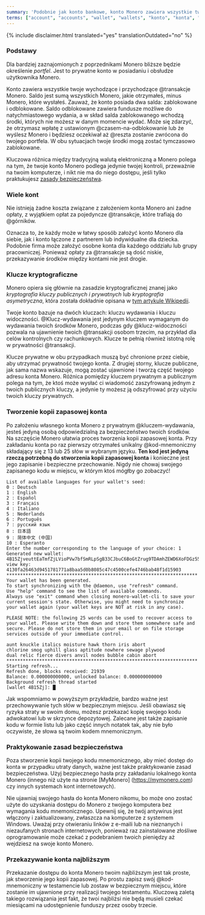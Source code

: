 ```yaml
---
summary: 'Podobnie jak konto bankowe, konto Monero zawiera wszystkie twoje płatności wychodzące i przychodzące'
terms: ["account", "accounts", "wallet", "wallets", "konto", "konta", "portfel", "portfela"]
---
```


{% include disclaimer.html translated="yes" translationOutdated="no" %}

### Podstawy

Dla bardziej zaznajomionych z poprzednikami Monero bliższe będzie określenie
*portfel*. Jest to prywatne konto w posiadaniu i obsłudze użytkownika
Monero.

Konto zawiera wszystkie twoje wychodzące i przychodzące @transakcje
Monero. Saldo jest sumą wszystkich Monero, jakie otrzymałeś, minus Monero,
które wysłałeś. Zauważ, że konto posiada dwa salda: zablokowane i
odblokowane. Saldo odblokowane zawiera fundusze możliwe do natychmiastowego
wydania, a w skład salda zablokowanego wchodzą środki, których nie możesz w
danym momencie wydać. Może się zdarzyć, że otrzymasz wpłatę z ustawionym
@czasem-na-odblokowanie lub że wyślesz Monero i będziesz oczekiwał aż
@reszta zostanie zwrócona do twojego portfela. W obu sytuacjach twoje środki
mogą zostać tymczasowo zablokowane.

Kluczowa różnica między tradycyjną walutą elektroniczną a Monero polega na
tym, że twoje konto Monero podlega jedynie twojej kontroli, przeważnie na
twoim komputerze, i nikt nie ma do niego dostępu, jeśli tylko praktukujesz
[zasady bezpieczeństwa](#prkatykowanie-zasad-bezpieczeństwa).

### Wiele kont

Nie istnieją żadne koszta związane z założeniem konta Monero ani żadne
opłaty, z wyjątkiem opłat za pojedyncze @transakcje, które trafiają do
@górników.

Oznacza to, że każdy może w łatwy sposób założyć konto Monero dla siebie,
jak i konto łączone z partnerem lub indywidualne dla dziecka. Podobnie firma
może założyć osobne konta dla każdego oddziału lub grupy
pracowniczej. Ponieważ opłaty za @transakcje są dość niskie, przekazywanie
środków między kontami nie jest drogie.

### Klucze kryptograficzne

Monero opiera się głównie na zasadzie kryptograficznej znanej jako
*kryptografia kluczy publicznych i prywatnych* lub *kryptografia
asymetryczna*, która została dokładnie opisana w [tym artykule
Wikipedii](https://en.wikipedia.org/wiki/Public-key_cryptography).

Twoje konto bazuje na dwóch kluczach: kluczu wydawania i kluczu
widoczności. @Klucz-wydawania jest jedynym kluczem wymaganym do wydawania
twoich środków Monero, podczas gdy @klucz-widoczności pozwala na ujawnienie
twoich @transakcji osobom trzecim, na przykład dla celów kontrolnych czy
rachunkowych. Klucze te pełnią również istotną rolę w prywatności
@transakcji.

Klucze prywatne w obu przypadkach muszą być chronione przez ciebie, aby
utrzymać prywatność twojego konta. Z drugiej storny, klucze publiczne, jak
sama nazwa wskazuje, mogą zostać ujawnione i tworzą część twojego adresu
konta Monero. Różnica pomiędzy kluczem prywatnym a publicznym polega na tym,
że ktoś może wysłać ci wiadomość zaszyfrowaną jednym z twoich publicznych
kluczy, a jedynie ty możesz ją odszyfrować przy użyciu twoich kluczy
prywatnych.

### Tworzenie kopii zapasowej konta

Po założeniu własnego konta Monero z prywatnym @kluczem-wydawania, jesteś
jedyną osobą odpowiedzialną za bezpieczeństwo twoich środków. Na szczęście
Monero ułatwia proces tworzenia kopii zapasowej konta. Przy zakładaniu konta
po raz pierwszy otrzymałeś unikalny @kod-mnemoniczny składający się z 13 lub
25 słów w wybranym języku. **Ten kod jest jedyną rzeczą potrzebną do
stworzenia kopii zapasowej konta** i konieczne jest jego zapisanie i
bezpieczne przechowanie. Nigdy nie chowaj swojego zapisanego kodu w miejscu,
w którym ktoś mógłby go zobaczyć!

```
List of available languages for your wallet's seed:
0 : Deutsch
1 : English
2 : Español
3 : Français
4 : Italiano
5 : Nederlands
6 : Português
7 : русский язык
8 : 日本語
9 : 简体中文 (中国)
10 : Esperanto
Enter the number corresponding to the language of your choice: 1
Generated new wallet: 4B15ZjveuttEaTmfZjLVioPVw7bfSmRLpSgB33CJbuC6BoGtZrug9TDAmhZEWD6XoFDGz55bgzisT9Dnv61sbsA6Sa47TYu
view key: 4130fa26463d9451781771a8baa5d0b8085c47c4500cefe4746bab48f1d15903
**********************************************************************
Your wallet has been generated.
To start synchronizing with the @daemon, use "refresh" command.
Use "help" command to see the list of available commands.
Always use "exit" command when closing monero-wallet-cli to save your
current session's state. Otherwise, you might need to synchronize
your wallet again (your wallet keys are NOT at risk in any case).

PLEASE NOTE: the following 25 words can be used to recover access to your wallet. Please write them down and store them somewhere safe and secure. Please do not store them in your email or on file storage services outside of your immediate control.

aunt knuckle italics moisture hawk thorn iris abort
chlorine smog uphill glass aptitude nowhere sewage plywood
dual relic fierce divers anvil nodes bubble cabin abort
**********************************************************************
Starting refresh...
Refresh done, blocks received: 21939                            
Balance: 0.000000000000, unlocked balance: 0.000000000000
Background refresh thread started
[wallet 4B15Zj]: █
```

Jak wspomniamo w powyższym przykładzie, bardzo ważne jest przechowywanie
tych słów w bezpiecznym miejscu. Jeśli obawiasz się ryzyka straty w swoim
domu, możesz przekazać kopię swojego kodu adwokatowi lub w skrzynce
depozytowej. Zalecane jest także zapisanie kodu w formie listu lub jako
część innych notatek tak, aby nie było oczywiste, że słowa są twoim kodem
mnemonicznym.

### Praktykowanie zasad bezpieczeństwa

Poza stworzenie kopii twojego kodu mnemonicznego, aby mieć dostęp do konta w
przypadku utraty danych, ważne jest także praktykowanie zasad
bezpieczeństwa. Użyj bezpiecznego hasła przy zakładaniu lokalnego konta
Monero (innego niż użyte na stronie [MyMonero] (https://mymonero.com) czy
innych systemach kont internetowych).

Nie ujawniaj swojego hasła do konta Monero nikomu, bo może ono zostać użyte
do uzyskania dostępu do Monero z twojego komputera bez wymagania kodu
mnemonicznego. Upewnij się, że twój antywirus jest włączony i
zaktualizowany, zwłaszcza na komputerze z systemem Windows. Uważaj przy
otwieraniu linków z e-maili lub na nieznanych i niezaufanych stronach
internetowych, ponieważ raz zainstalowane złośliwe oprogramowanie może
czekać z podebraniem twoich pieniędzy aż wejdziesz na swoje konto Monero.

### Przekazywanie konta najbliższym

Przekazanie dostępu do konta Monero twoim najbliższym jest tak proste, jak
stworzenie jego kopii zapasowej. Po prostu zapisz swój @kod-mnemoniczny w
testamencie lub zostaw w bezpiecznym miejscu, które zostanie im ujawnione
przy realizacji twojego testamentu. Kluczową zaletą takiego rozwiązania jest
fakt, że twoi najbliżsi nie będą musieli czekać miesiącami na udostępnienie
funduszy przez osoby trzecie.
